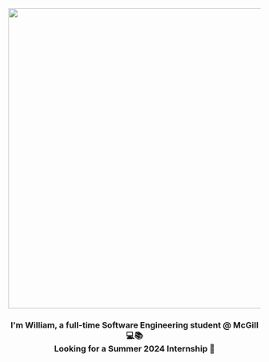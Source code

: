 <div align="center">
<img src="https://laviend3r.carrd.co/assets/images/image01.gif?v=dbfb38dd" align="center" style="width: 600px" />
</div>  
  

### <div align="center">I'm William, a full-time Software Engineering student @ McGill 💻📚 <br/> Looking for a Summer 2024 Internship 💼</div>  
